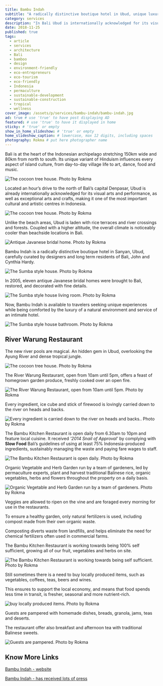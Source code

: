 ```yaml
---
title: Bambu Indah
subtitle: "A radically distinctive boutique hotel in Ubud, unique luxury experience in a lush natural environment. Dense tropical jungle and river pools."
category: services
description: "In Bali Ubud is internationally acknowledged for its visual arts, performances and crafts, making it an atractive cultural and artistic centres in Indonesia." # max 160 digits
date: 2018-11-25
published: true
tags:
  - article
  - services
  - architecture
  - Bali
  - bamboo
  - design
  - environment-friendly
  - eco-entrepreneurs
  - eco-tourism
  - eco-friendly
  - Indonesia
  - permaculture
  - sustainable-development
  - sustainable-construction
  - tropical
  - wellness
cover_image: /assets/p/services/bambu-indah/bambu-indah.jpg
ad: true # use 'true' to have post displaying AD
featured: # use 'true' to have it displayed in home
sticky: # 'true' or empty
show_in_home_slideshow: # 'true' or empty
home_slideshow_caption: # lowercase, max 12 digits, including spaces
photography: Rokma # put here photographer name
---
```



Bali is  at the heart of the Indonesian archipelago stretching 150km wide and 80km from north to south. Its unique variant of Hinduism influences every aspect of island culture, from day-to-day village life to art, dance, food and music.

![The cocoon tree house. Photo by Rokma](/assets/p/services/bambu-indah/bambu-indah-05.jpg)

Located an hour’s drive to the north of Bali’s capital Denpasar, Ubud is already internationally acknowledged for its visual arts and performance, as well as exceptional arts and crafts, making it one of the most important cultural and artistic centres in Indonesia.

![The cocoon tree house. Photo by Rokma](/assets/p/services/bambu-indah/bambu-indah-06.jpg)

Unlike the beach areas, Ubud is laden with rice terraces and river crossings and forests. Coupled with a higher altitude, the overall climate is noticeably cooler than beachside locations in Bali.

![Antique Javanese bridal home. Photo by Rokma](/assets/p/services/bambu-indah/bambu-indah-07.jpg)

Bambu Indah is a radically distinctive boutique hotel in Sanyan, Ubud, carefully curated by designers and long term residents of Bali, John and Cynthia Hardy.

![The Sumba style house. Photo by Rokma](/assets/p/services/bambu-indah/bambu-indah-11.jpg)

In 2005, eleven antique Javanese bridal homes were brought to Bali, restored, and decorated with fine details.

![The Sumba style house living room. Photo by Rokma](/assets/p/services/bambu-indah/bambu-indah-12.jpg)

Now, Bambu Indah is available to travelers seeking unique experiences while being comforted by the luxury of a natural environment and service of an intimate hotel.

![The Sumba style house bathroom. Photo by Rokma](/assets/p/services/bambu-indah/bambu-indah-13.jpg)



## River Warung Restaurant

The new river pools are magical. An hidden gem in Ubud, overlooking the Ayung River and dense tropical jungle.

![The cocoon tree house. Photo by Rokma](/assets/p/services/bambu-indah/bambu-indah-10.jpg)

The River Warung Restaurant, open from 10am until 5pm, offers a feast of homegrown garden produce, freshly cooked over an open fire.

![The River Warung Restaurant, open from 10am until 5pm. Photo by Rokma](/assets/p/services/bambu-indah/bambu-indah-03.jpg)

Every ingredient, ice cube and stick of firewood is lovingly carried down to the river on heads and backs.

![Every ingredient is carried down to the river on heads and backs.. Photo by Rokma](/assets/p/services/bambu-indah/bambu-indah-02.jpg)

The Bambu Kitchen Restaurant is open daily from 6.30am to 10pm and feature local cuisine. It received _'2014 Snail of Approval'_ by complying with **Slow Food** Bali’s guidelines of using at least 75% Indonesia-produced ingredients, sustainably managing the waste and paying fare wages to staff.

![The Bambu Kitchen Restaurant is open daily. Photo by Rokma](/assets/p/services/bambu-indah/bambu-indah-08.jpg)

Organic Vegetable and Herb Garden run by a team of gardeners, led by permaculture experts, plant and harvest traditional Balinese rice, organic vegetables, herbs and flowers throughout the property on a daily basis.

![Organic Vegetable and Herb Garden run by a team of gardeners. Photo by Rokma](/assets/p/services/bambu-indah/bambu-indah-09.jpg)


Veggies are allowed to ripen on the vine and are foraged every morning for use in the restaurants.

To ensure a healthy garden, only natural fertilizers is used, including compost made from their own organic waste.

Composting diverts waste from landfills, and helps eliminate the need for chemical fertilizers often used in commercial farms.

The Bambu Kitchen Restaurant is working towards being 100% self sufficient, growing all of our fruit, vegetables and herbs on site.


![The Bambu Kitchen Restaurant is working towards being self sufficient. Photo by Rokma](/assets/p/services/bambu-indah/bambu-indah-14.jpg)

Still sometimes there is a need to buy locally produced items, such as vegetables, coffees, teas, beers and wines.

This ensures to support the local economy, and means that food spends less time in transit, is fresher, seasonal and more nutrient-rich.


![buy locally produced items. Photo by Rokma](/assets/p/services/bambu-indah/bambu-indah-15.jpg)


Guests are pampered with homemade dishes, breads, granola, jams, teas and deserts.

The restaurant offer also breakfast and afternoon tea with traditional Balinese sweets.

![Guests are pampered. Photo by Rokma](/assets/p/services/bambu-indah/bambu-indah-16.jpg)

## Know More Links

[Bambu Indah -  website](http://bambuindah.com/)

[Bambu Indah - has received lots of press](http://bambuindah.com/press/)
